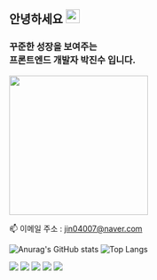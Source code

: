 ## 안녕하세요 <img src="https://media.giphy.com/media/hvRJCLFzcasrR4ia7z/giphy.gif" width="25" /><br>
### 꾸준한 성장을 보여주는 <br/> 프론트엔드 개발자 박진수 입니다.
<img src="https://github.com/jinsupark4255/jinsupark4255/assets/116702892/dc18e8a4-1c40-4c5b-8ecc-d4154630442f" width="250" height="250">


📫 이메일 주소 : jin04007@naver.com

![Anurag's GitHub stats](https://github-readme-stats.vercel.app/api?username=jinsupark4255&show_icons=true&theme=dark)
![Top Langs](https://github-readme-stats.vercel.app/api/top-langs/?username=jinsupark4255&layout=compact&theme=dark)


<img
    src="https://img.shields.io/badge/HTML-E34F26?style=flat&logo=HTML5&logoColor=white"
  />
  <img
    src="https://img.shields.io/badge/CSS-1572B6?style=flat&logo=CSS3&logoColor=white"
  />
  <img
    src="https://img.shields.io/badge/JavaScript-F7DF1E?style=flat&logo=JavaScript&logoColor=white"
  />
    <img
    src="https://img.shields.io/badge/REACT-61DAFB?style=flat&logo=REACT&logoColor=white"
  />
  <img
    src="https://img.shields.io/badge/TYPESCRIPT-3178C6?style=flat&logo=TYPESCRIPT&logoColor=white"
  />
